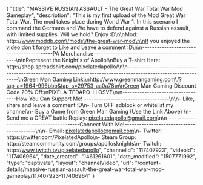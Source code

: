 {
    "title": "MASSIVE RUSSIAN ASSAULT - The Great War Total War Mod Gameplay",
    "description": "This is my first upload of the Mod Great War Total War.  The mod takes place during World War 1.  In this scenario I command the Germans and We have to defend against a Russian assault, with limited supplies.  Will we hold? Enjoy :D\n\nMod: http:\/\/www.moddb.com\/mods\/the-great-war-mod\n\nIf you enjoyed the video don't forget to Like and Leave a comment :D\n\n-----------------------------------------PA Merchandise----------------------------------------------\n\nRepresent the Knight's of Apollo!\nBuy a T-shirt Here: http:\/\/shop.spreadshirt.com\/pixelatedapollo\/\n\n---------------------------------------------------------------------------------------------------------------\nGreen Man Gaming Link:\nhttp:\/\/www.greenmangaming.com\/?tap_a=1964-996bbb&tap_s=29753-aa0a78\n\nGreen Man Gaming Discount Code 20% Off:\nPIXELA-TEDAPO-LLOSVE\n\n----------------------------------How You Can Support Me! -----------------------------------\n\n- Like, share and leave a comment :D\n- Turn OFF adblock or whitelist my channel\n- Buy a Game from Green Man Gaming (Use the Link Above) \n- Send me a GREAT battle Replay: pixelatedapollo@gmail.com\n\n------------------------------------------Connect With Me!-----------------------------------------\n\n- Email: pixelatedapollo@gmail.com\n- Twitter: https:\/\/twitter.com\/PixelatedApollo\n- Steam Group:  http:\/\/steamcommunity.com\/groups\/apollosknights\n- Twitch: http:\/\/www.twitch.tv\/pixelatedapollo",
    "channelid": "117407923",
    "videoid": "117406964",
    "date_created": "1461261601",
    "date_modified": "1507771992",
    "type": "captivate",
    "layout": "channelVideo",
    "url": "\/content-details\/massive-russian-assault-the-great-war-total-war-mod-gameplay\/117407923-117406964"
}